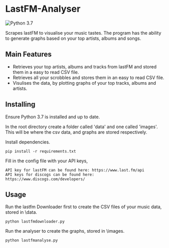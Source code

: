 # LastFM-Analyser
![Python 3.7](https://img.shields.io/badge/python-3.7-blue.svg)

Scrapes lastFM to visualise your music tastes. The program has the ability to generate graphs based on your top artists, albums and songs.

## Main Features

* Retrieves your top artists, albums and tracks from lastFM and stored them in a easy to read CSV file.
* Retrieves all your scrobbles and stores them in an easy to read CSV file.
* Visulises the data, by plotting graphs of your top tracks, albums and artists.


## Installing

Ensure Python 3.7 is installed and up to date.

In the root directory create a folder called 'data' and one called 'images'. This will be where the csv data, and graphs are stored respectively.

Install dependencies.

```
pip install -r requirements.txt
```

Fill in the config file with your API keys,

```
API key for lastFM can be found here: https://www.last.fm/api
API keys for discogs can be found here: https://www.discogs.com/developers/
```

## Usage

Run the lastfm Downloader first to create the CSV files of your music data, stored in \data.

`python lastfmdownloader.py`

Run the analyser to create the graphs, stored in \images.

`python lastfmanalyse.py`

